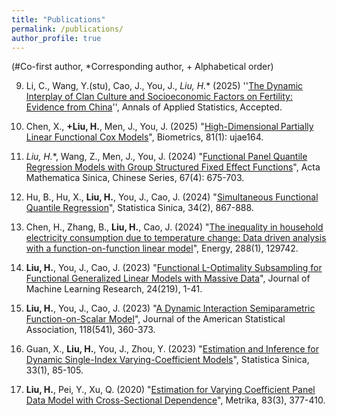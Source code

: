 ```yaml
---
title: "Publications"
permalink: /publications/
author_profile: true
---
```


(#Co-first author, *Corresponding author, + Alphabetical order)

9. Li, C., Wang, Y.(stu), Cao, J., You, J., **Liu, H*.** (2025) ''[The Dynamic Interplay of Clan Culture and Socioeconomic Factors on Fertility: Evidence from China]()'', Annals of Applied Statistics, Accepted.

8. Chen, X., **+Liu, H.**,  Men, J., You, J. (2025) "[High-Dimensional Partially Linear Functional Cox Models](https://academic.oup.com/biometrics/article-abstract/81/1/ujae164/7954056?redirectedFrom=PDF)", Biometrics, 81(1): ujae164.

7. **Liu, H*.**, Wang, Z., Men, J., You, J. (2024) "[Functional Panel Quantile Regression Models with Group Structured Fixed Effect Functions](https://actamath.cjoe.ac.cn/Jwk_sxxb_cn/CN/10.12386/A20220167)", Acta Mathematica Sinica, Chinese Series, 67(4): 675-703.

6. Hu, B., Hu, X., **Liu, H.**, You, J., Cao, J. (2024) "[Simultaneous Functional Quantile Regression](https://www3.stat.sinica.edu.tw/statistica/J34N2/J34N216/J34N216.html)", Statistica Sinica, 34(2), 867-888.

5. Chen, H., Zhang, B., **Liu, H.**, Cao, J. (2024) "[The inequality in household electricity consumption due to temperature change: Data driven analysis with a function-on-function linear model](https://www.sciencedirect.com/science/article/pii/S0360544223031365)", Energy, 288(1), 129742.

4.  **Liu, H.**, You, J., Cao, J. (2023) "[Functional L-Optimality Subsampling for Functional Generalized Linear Models with Massive Data](https://www.jmlr.org/papers/v24/22-0614.html)", Journal of Machine Learning Research, 24(219), 1-41.

3. **Liu, H.**, You, J., Cao, J. (2023) "[A Dynamic Interaction Semiparametric Function-on-Scalar Model](https://www.tandfonline.com/doi/full/10.1080/01621459.2021.1933496)", Journal of the American Statistical Association, 118(541), 360-373.

2. Guan, X., **Liu, H.**, You, J., Zhou, Y. (2023) "[Estimation and Inference for Dynamic Single-Index Varying-Coefficient Models](https://www3.stat.sinica.edu.tw/statistica/j33n1/J33N104/J33N104.html)", Statistica Sinica, 33(1), 85-105.

1. **Liu, H.**, Pei, Y., Xu, Q. (2020) "[Estimation for Varying Coefficient Panel Data Model with Cross-Sectional Dependence](https://link.springer.com/article/10.1007/s00184-019-00739-0)", Metrika, 83(3), 377-410.



